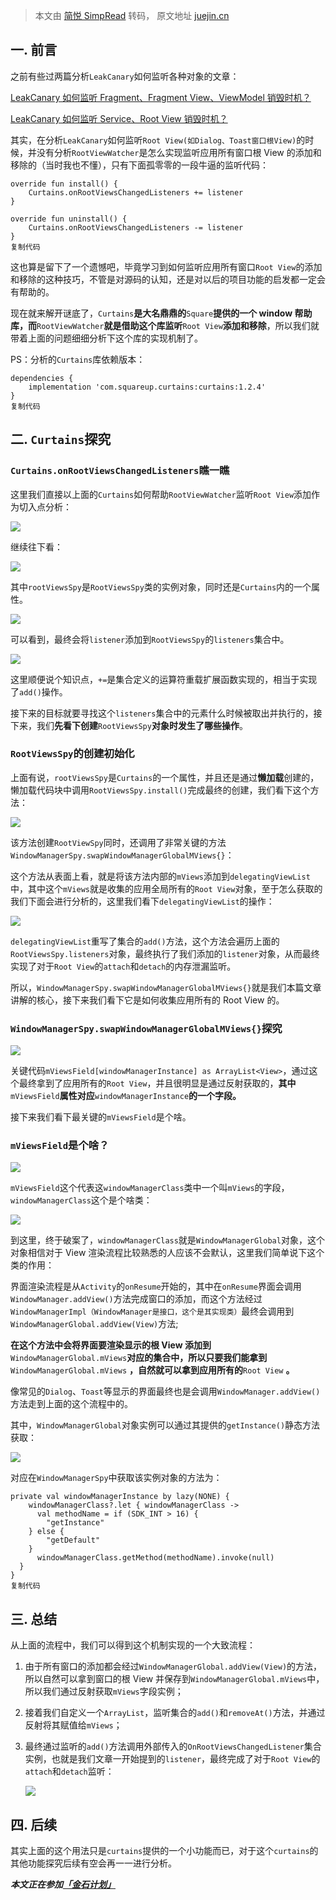 > 本文由 [简悦 SimpRead](http://ksria.com/simpread/) 转码， 原文地址 [juejin.cn](https://juejin.cn/post/7207848485856641082)

一. 前言
-----

之前有些过两篇分析`LeakCanary`如何监听各种对象的文章：

[LeakCanary 如何监听 Fragment、Fragment View、ViewModel 销毁时机？](https://juejin.cn/post/7114311163776598053 "https://juejin.cn/post/7114311163776598053")

[LeakCanary 如何监听 Service、Root View 销毁时机？](https://juejin.cn/post/7114683266170372104 "https://juejin.cn/post/7114683266170372104")

其实，在分析`LeakCanary`如何监听`Root View(如Dialog、Toast窗口根View)`的时候，并没有分析`RootViewWatcher`是怎么实现监听应用所有窗口根 View 的添加和移除的（当时我也不懂），只有下面孤零零的一段牛逼的监听代码：

```
override fun install() {
    Curtains.onRootViewsChangedListeners += listener
}

override fun uninstall() {
    Curtains.onRootViewsChangedListeners -= listener
}
复制代码
```

这也算是留下了一个遗憾吧，毕竟学习到如何监听应用所有窗口`Root View`的添加和移除的这种技巧，不管是对源码的认知，还是对以后的项目功能的启发都一定会有帮助的。

现在就来解开谜底了，`Curtains`**是大名鼎鼎的**`Square`**提供的一个 window 帮助库，而**`RootViewWatcher`**就是借助这个库监听**`Root View`**添加和移除**，所以我们就带着上面的问题细细分析下这个库的实现机制了。

PS：分析的`Curtains`库依赖版本：

```
dependencies {
    implementation 'com.squareup.curtains:curtains:1.2.4'
}
复制代码
```

二. `Curtains`探究
---------------

### `Curtains.onRootViewsChangedListeners`瞧一瞧

这里我们直接以上面的`Curtains`如何帮助`RootViewWatcher`监听`Root View`添加作为切入点分析：

![](https://p3-juejin.byteimg.com/tos-cn-i-k3u1fbpfcp/0daf51c6691e436985b6824cab127cde~tplv-k3u1fbpfcp-zoom-in-crop-mark:1512:0:0:0.awebp)

继续往下看：

![](https://p3-juejin.byteimg.com/tos-cn-i-k3u1fbpfcp/9c7b0ee9e7a346fc8eb2e421aebbe095~tplv-k3u1fbpfcp-zoom-in-crop-mark:1512:0:0:0.awebp)

其中`rootViewsSpy`是`RootViewsSpy`类的实例对象，同时还是`Curtains`内的一个属性。

![](https://p3-juejin.byteimg.com/tos-cn-i-k3u1fbpfcp/4f47b79219554b16aa151e56d31f9879~tplv-k3u1fbpfcp-zoom-in-crop-mark:1512:0:0:0.awebp)

可以看到，最终会将`listener`添加到`RootViewsSpy`的`listeners`集合中。

![](https://p3-juejin.byteimg.com/tos-cn-i-k3u1fbpfcp/9feedb2d8b6847e189df28847126d870~tplv-k3u1fbpfcp-zoom-in-crop-mark:1512:0:0:0.awebp)

这里顺便说个知识点，`+=`是集合定义的运算符重载扩展函数实现的，相当于实现了`add()`操作。

接下来的目标就要寻找这个`listeners`集合中的元素什么时候被取出并执行的，接下来，我们**先看下创建**`RootViewsSpy`**对象时发生了哪些操作**。

### `RootViewsSpy`**的创建初始化**

上面有说，`rootViewsSpy`是`Curtains`的一个属性，并且还是通过**懒加载**创建的，懒加载代码块中调用`RootViewsSpy.install()`完成最终的创建，我们看下这个方法：

![](https://p3-juejin.byteimg.com/tos-cn-i-k3u1fbpfcp/408fe16e9b1f402d8c8c5e5e951e03b1~tplv-k3u1fbpfcp-zoom-in-crop-mark:1512:0:0:0.awebp)

该方法创建`RootViewSpy`同时，还调用了非常关键的方法`WindowManagerSpy.swapWindowManagerGlobalMViews{}`：

这个方法从表面上看，就是将该方法内部的`mViews`添加到`delegatingViewList`中，其中这个`mViews`就是收集的应用全局所有的`Root View`对象，至于怎么获取的我们下面会进行分析的，这里我们看下`delegatingViewList`的操作：

![](https://p3-juejin.byteimg.com/tos-cn-i-k3u1fbpfcp/b921645e11c54127b97f057ad010f67f~tplv-k3u1fbpfcp-zoom-in-crop-mark:1512:0:0:0.awebp)

`delegatingViewList`重写了集合的`add()`方法，这个方法会遍历上面的`RootViewsSpy.listeners`对象，最终执行了我们添加的`listener`对象，从而最终实现了对于`Root View`的`attach`和`detach`的内存泄漏监听。

所以，`WindowManagerSpy.swapWindowManagerGlobalMViews{}`就是我们本篇文章讲解的核心，接下来我们看下它是如何收集应用所有的 Root View 的。

### `WindowManagerSpy.swapWindowManagerGlobalMViews{}`探究

![](https://p3-juejin.byteimg.com/tos-cn-i-k3u1fbpfcp/9fd8e902c8684a9cb24c34aca0858a46~tplv-k3u1fbpfcp-zoom-in-crop-mark:1512:0:0:0.awebp)

关键代码`mViewsField[windowManagerInstance] as ArrayList<View>`，通过这个最终拿到了应用所有的`Root View`，并且很明显是通过反射获取的，**其中**`mViewsField`**属性对应**`windowManagerInstance`**的一个字段。**

接下来我们看下最关键的`mViewsField`是个啥。

### `mViewsField`**是个啥？**

![](https://p3-juejin.byteimg.com/tos-cn-i-k3u1fbpfcp/30c16d4c4ff340f794a031ea56af942f~tplv-k3u1fbpfcp-zoom-in-crop-mark:1512:0:0:0.awebp)

`mViewsField`这个代表这`windowManagerClass`类中一个叫`mViews`的字段，`windowManagerClass`这个是个啥类：

![](https://p3-juejin.byteimg.com/tos-cn-i-k3u1fbpfcp/a8ec362648dd48c4905cd6d80284fd10~tplv-k3u1fbpfcp-zoom-in-crop-mark:1512:0:0:0.awebp)

到这里，终于破案了，`windowManagerClass`就是`WindowManagerGlobal`对象，这个对象相信对于 View 渲染流程比较熟悉的人应该不会默认，这里我们简单说下这个类的作用：

界面渲染流程是从`Activity`的`onResume`开始的，其中在`onResume`界面会调用`WindowManager.addView()`方法完成窗口的添加，而这个方法经过`WindowManagerImpl（WindowManager是接口，这个是其实现类）`最终会调用到`WindowManagerGlobal.addView(View)`方法;

**在这个方法中会将界面要渲染显示的根 View 添加到**`WindowManagerGlobal.mViews`**对应的集合中，所以只要我们能拿到**`WindowManagerGlobal.mViews` **，自然就可以拿到应用所有的**`Root View` **。**

像常见的`Dialog`、`Toast`等显示的界面最终也是会调用`WindowManager.addView()`方法走到上面的这个流程中的。

其中，`WindowManagerGlobal`对象实例可以通过其提供的`getInstance()`静态方法获取：

![](https://p3-juejin.byteimg.com/tos-cn-i-k3u1fbpfcp/81fee1edbf4a4a10911bab329ca13879~tplv-k3u1fbpfcp-zoom-in-crop-mark:1512:0:0:0.awebp)

对应在`WindowManagerSpy`中获取该实例对象的方法为：

```
private val windowManagerInstance by lazy(NONE) {
    windowManagerClass?.let { windowManagerClass ->
      val methodName = if (SDK_INT > 16) {
        "getInstance"
    } else {
        "getDefault"
    }
      windowManagerClass.getMethod(methodName).invoke(null)
  }
}
复制代码
```

三. 总结
-----

从上面的流程中，我们可以得到这个机制实现的一个大致流程：

1.  由于所有窗口的添加都会经过`WindowManagerGlobal.addView(View)`的方法，所以自然可以拿到窗口的根 View 并保存到`WindowManagerGlobal.mViews`中，所以我们通过反射获取`mViews`字段实例；
    
2.  接着我们自定义一个`ArrayList`，监听集合的`add()`和`removeAt()`方法，并通过反射将其赋值给`mViews`；
    
3.  最终通过监听的`add()`方法调用外部传入的`OnRootViewsChangedListener`集合实例，也就是我们文章一开始提到的`listener`，最终完成了对于`Root View`的`attach`和`detach`监听：
    
    ![](https://p3-juejin.byteimg.com/tos-cn-i-k3u1fbpfcp/2d4f28e92b784d28b4b48146b8e73a0f~tplv-k3u1fbpfcp-zoom-in-crop-mark:1512:0:0:0.awebp)
    

四. 后续
-----

其实上面的这个用法只是`curtains`提供的一个小功能而已，对于这个`curtains`的其他功能探究后续有空会再一一进行分析。

_**本文正在参加[「金石计划」](https://juejin.cn/post/7207698564641996856/ "https://juejin.cn/post/7207698564641996856/")**_